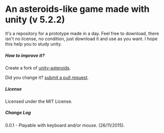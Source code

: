 # An asteroids-like game made with unity (v 5.2.2) #

It's a repository for a prototype made in a day. Feel free to download, there isn't no license, no condition, just download it and use as you want. I hope this help you to study unity.

##### How to improve it?

Create a fork of [unity-asteroids](https://github.com/joaokucera/unity-asteroids/fork). 

Did you change it? [submit a pull request](https://github.com/joaokucera/unity-asteroids/pull/new/master).

##### License

Licensed under the MIT License.

##### Change Log

0.0.1 - Playable with keyboard and/or mouse. (26/11/2015).